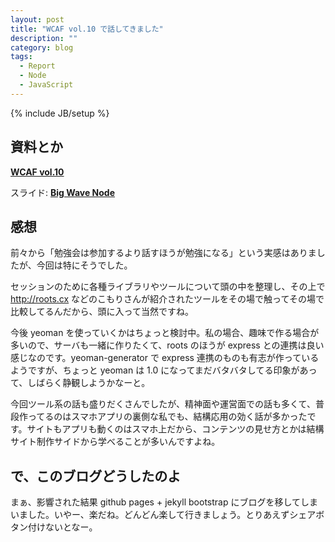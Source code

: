 ```yaml
---
layout: post
title: "WCAF vol.10 で話してきました"
description: ""
category: blog
tags:
  - Report
  - Node
  - JavaScript
---
```

{% include JB/setup %}

## 資料とか

**[WCAF vol.10](http://wcaf.github.io/seminar/10/)**

スライド: **[Big Wave Node](/slides/wcaf-vol.10-big-wave-node/)**

## 感想

前々から「勉強会は参加するより話すほうが勉強になる」という実感はありましたが、今回は特にそうでした。

セッションのために各種ライブラリやツールについて頭の中を整理し、その上で <http://roots.cx> などのこもりさんが紹介されたツールをその場で触ってその場で比較してるんだから、頭に入って当然ですね。

今後 yeoman を使っていくかはちょっと検討中。私の場合、趣味で作る場合が多いので、サーバも一緒に作りたくて、roots のほうが express との連携は良い感じなのです。yeoman-generator で express 連携のものも有志が作っているようですが、ちょっと yeoman は 1.0 になってまだバタバタしてる印象があって、しばらく静観しようかなーと。

今回ツール系の話も盛りだくさんでしたが、精神面や運営面での話も多くて、普段作ってるのはスマホアプリの裏側な私でも、結構応用の効く話が多かったです。サイトもアプリも動くのはスマホ上だから、コンテンツの見せ方とかは結構サイト制作サイドから学べることが多いんですよね。

## で、このブログどうしたのよ

まぁ、影響された結果 github pages + jekyll bootstrap にブログを移してしまいました。いやー、楽だね。どんどん楽して行きましょう。とりあえずシェアボタン付けないとなー。
